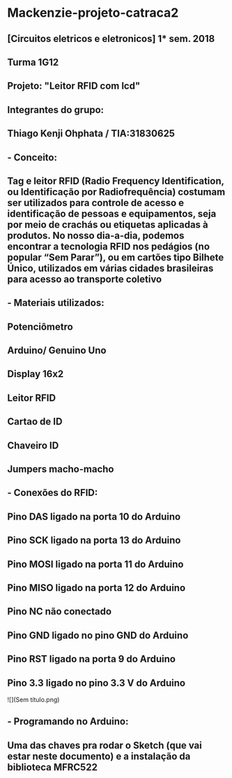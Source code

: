 # Mackenzie-projeto-catraca2
## [Circuitos eletricos e eletronicos] 1* sem. 2018
## Turma 1G12
## Projeto: "Leitor RFID com lcd"
## Integrantes do grupo:
## Thiago Kenji Ohphata / TIA:31830625
## - Conceito:
## Tag e leitor RFID (Radio Frequency Identification, ou Identificação por Radiofrequência) costumam ser utilizados para controle de acesso e identificação de pessoas e equipamentos, seja por meio de crachás ou etiquetas aplicadas à produtos. No nosso dia-a-dia, podemos encontrar a tecnologia RFID nos pedágios (no popular “Sem Parar”), ou em cartões tipo Bilhete Único, utilizados em várias cidades brasileiras para acesso ao transporte coletivo
## - Materiais utilizados:
## Potenciômetro
## Arduino/ Genuino Uno
## Display 16x2
## Leitor RFID
## Cartao de ID
## Chaveiro ID
## Jumpers macho-macho
## - Conexões do RFID:
## Pino DAS ligado na porta 10 do Arduino
## Pino SCK ligado na porta 13 do Arduino
## Pino MOSI ligado na porta 11 do Arduino
## Pino MISO ligado na porta 12 do Arduino
## Pino NC não conectado
## Pino GND ligado no pino GND do Arduino
## Pino RST ligado na porta 9 do Arduino
## Pino 3.3 ligado no pino 3.3 V do Arduino
![](Sem título.png)
## - Programando no Arduino:
## Uma das chaves pra rodar o Sketch (que vai estar neste documento) e a instalação da biblioteca MFRC522

